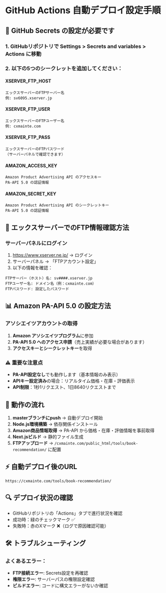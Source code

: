 # GitHub Actions 自動デプロイ設定手順

## 🔐 GitHub Secrets の設定が必要です

### 1. GitHubリポジトリで Settings > Secrets and variables > Actions に移動

### 2. 以下の5つのシークレットを追加してください：

#### XSERVER_FTP_HOST
```
エックスサーバーのFTPサーバー名
例: sv6095.xserver.jp
```

#### XSERVER_FTP_USER
```
エックスサーバーのFTPユーザー名
例: cxmainte.com
```

#### XSERVER_FTP_PASS
```
エックスサーバーのFTPパスワード
（サーバーパネルで確認できます）
```

#### AMAZON_ACCESS_KEY
```
Amazon Product Advertising API のアクセスキー
PA-API 5.0 の認証情報
```

#### AMAZON_SECRET_KEY
```
Amazon Product Advertising API のシークレットキー
PA-API 5.0 の認証情報
```

## 📁 エックスサーバーでのFTP情報確認方法

### サーバーパネルにログイン
1. https://www.xserver.ne.jp/ → ログイン
2. サーバーパネル → 「FTPアカウント設定」
3. 以下の情報を確認：

```
FTPサーバー（ホスト）名: sv####.xserver.jp
FTPユーザー名: ドメイン名（例：cxmainte.com）
FTPパスワード: 設定したパスワード
```

## 📊 Amazon PA-API 5.0 の設定方法

### アソシエイツアカウントの取得
1. **Amazon アソシエイツプログラム**に参加
2. **PA-API 5.0 へのアクセス申請**（売上実績が必要な場合があります）
3. **アクセスキーとシークレットキー**を取得

### ⚠️ 重要な注意点
- **PA-API設定なし**でも動作します（基本情報のみ表示）
- **APIキー設定済み**の場合：リアルタイム価格・在庫・評価表示
- **API制限**：1秒1リクエスト、1日8640リクエストまで

## 🚀 動作の流れ

1. **masterブランチにpush** → 自動デプロイ開始
2. **Node.js環境構築** → 依存関係インストール
3. **Amazon商品情報取得** → PA-API から価格・在庫・評価情報を事前取得
4. **Next.jsビルド** → 静的ファイル生成
5. **FTPアップロード** → `/cxmainte.com/public_html/tools/book-recommendation/` に配置

## ⚡ 自動デプロイ後のURL

```
https://cxmainte.com/tools/book-recommendation/
```

## 🔍 デプロイ状況の確認

- GitHubリポジトリの「Actions」タブで進行状況を確認
- 成功時：緑のチェックマーク ✅
- 失敗時：赤のXマーク ❌（ログで原因確認可能）

## 🛠️ トラブルシューティング

### よくあるエラー：
- **FTP接続エラー**: Secrets設定を再確認
- **権限エラー**: サーバーパスの権限設定確認
- **ビルドエラー**: コードに構文エラーがないか確認